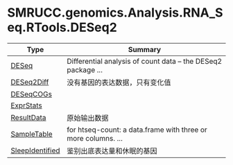 ﻿
# SMRUCC.genomics.Analysis.RNA_Seq.RTools.DESeq2

|Type|Summary|
|----|-------|
|[DESeq](./DESeq.md)|Differential analysis of count data – the DESeq2 package ...|
|[DESeq2Diff](./DESeq2Diff.md)|没有基因的表达数据，只有变化值|
|[DESeqCOGs](./DESeqCOGs.md)||
|[ExprStats](./ExprStats.md)||
|[ResultData](./ResultData.md)|原始输出数据|
|[SampleTable](./SampleTable.md)|for htseq-count: a data.frame with three or more columns.                                ...|
|[SleepIdentified](./SleepIdentified.md)|鉴别出底表达量和休眠的基因|

